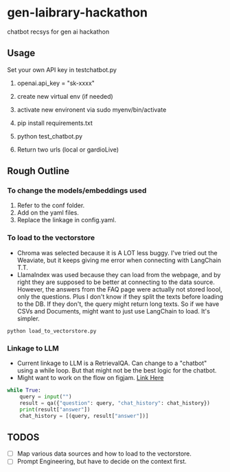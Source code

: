 # gen-laibrary-hackathon

chatbot recsys for gen ai hackathon

## Usage

Set your own API key in testchatbot.py

1. openai.api_key = "sk-xxxx"

1. create new virtual env (if needed)
1. activate new environent via sudo myenv/bin/activate
1. pip install requirements.txt
1. python test_chatbot.py
1. Return two urls (local or gardioLive)

## Rough Outline

### To change the models/embeddings used

1. Refer to the conf folder.
2. Add on the yaml files.
3. Replace the linkage in config.yaml.

### To load to the vectorstore

- Chroma was selected because it is A LOT less buggy. I've tried out the Weaviate, but it keeps giving me error when connecting with LangChain T.T.
- LlamaIndex was used because they can load from the webpage, and by right they are supposed to be better at connecting to the data source. However, the answers from the FAQ page were actually not stored loool, only the questions. Plus I don't know if they split the texts before loading to the DB. If they don't, the query might return long texts. So if we have CSVs and Documents, might want to just use LangChain to load. It's simpler.

```shell
python load_to_vectorstore.py
```

### Linkage to LLM

- Current linkage to LLM is a RetrievalQA. Can change to a "chatbot" using a while loop. But that might not be the best logic for the chatbot.
- Might want to work on the flow on figjam. [Link Here](<https://www.figma.com/file/ZE2B70BE1DFckyuvFUPQfR/Generative-L(AI)brary-Hackathon?type=whiteboard&node-id=58-1316&t=SGPNC3TGULk0nBXr-4>)

```python
while True:
    query = input("")
    result = qa({"question": query, "chat_history": chat_history})
    print(result["answer"])
    chat_history = [(query, result["answer"])]
```

## TODOS

- [ ] Map various data sources and how to load to the vectorstore.
- [ ] Prompt Engineering, but have to decide on the context first.
